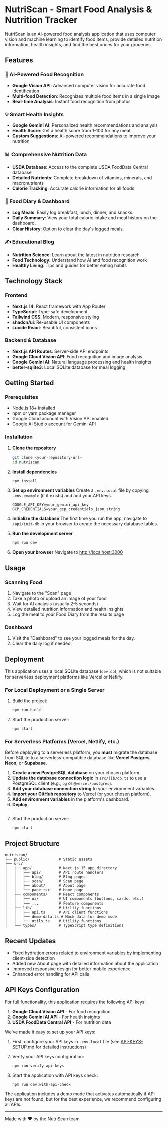 # NutriScan - Smart Food Analysis & Nutrition Tracker

NutriScan is an AI-powered food analysis application that uses computer vision and machine learning to identify food items, provide detailed nutrition information, health insights, and find the best prices for your groceries.

## Features

### 🤖 AI-Powered Food Recognition
- **Google Vision API**: Advanced computer vision for accurate food identification
- **Multi-food Detection**: Recognizes multiple food items in a single image
- **Real-time Analysis**: Instant food recognition from photos

### 💡 Smart Health Insights
- **Google Gemini AI**: Personalized health recommendations and analysis
- **Health Score**: Get a health score from 1-100 for any meal
- **Custom Suggestions**: AI-powered recommendations to improve your nutrition

### 📊 Comprehensive Nutrition Data
- **USDA Database**: Access to the complete USDA FoodData Central database
- **Detailed Nutrients**: Complete breakdown of vitamins, minerals, and macronutrients
- **Calorie Tracking**: Accurate calorie information for all foods

### 📝 Food Diary & Dashboard
- **Log Meals**: Easily log breakfast, lunch, dinner, and snacks.
- **Daily Summary**: View your total caloric intake and meal history on the dashboard.
- **Clear History**: Option to clear the day's logged meals.

### ✍️ Educational Blog
- **Nutrition Science**: Learn about the latest in nutrition research
- **Food Technology**: Understand how AI and food recognition work
- **Healthy Living**: Tips and guides for better eating habits

## Technology Stack

### Frontend
- **Next.js 14**: React framework with App Router
- **TypeScript**: Type-safe development
- **Tailwind CSS**: Modern, responsive styling
- **shadcn/ui**: Re-usable UI components
- **Lucide React**: Beautiful, consistent icons

### Backend & Database
- **Next.js API Routes**: Server-side API endpoints
- **Google Cloud Vision API**: Food recognition and image analysis
- **Google Gemini AI**: Natural language processing and health insights
- **better-sqlite3**: Local SQLite database for meal logging

## Getting Started

### Prerequisites
- Node.js 18+ installed
- npm or yarn package manager
- Google Cloud account with Vision API enabled
- Google AI Studio account for Gemini API

### Installation

1. **Clone the repository**
   ```bash
   git clone <your-repository-url>
   cd nutriscan
   ```

2. **Install dependencies**
   ```bash
   npm install
   ```

3. **Set up environment variables**
   Create a `.env.local` file by copying `.env.example` (if it exists) and add your API keys.
   ```
   GOOGLE_API_KEY=your_gemini_api_key
   GCP_CREDENTIALS=your_gcp_credentials_json_string
   ```

4. **Initialize the database**
   The first time you run the app, navigate to `/api/init-db` in your browser to create the necessary database tables.

5. **Run the development server**
   ```bash
   npm run dev
   ```

6. **Open your browser**
   Navigate to [http://localhost:3000](http://localhost:3000)

## Usage

### Scanning Food
1. Navigate to the "Scan" page
2. Take a photo or upload an image of your food
3. Wait for AI analysis (usually 2-5 seconds)
4. View detailed nutrition information and health insights
5. Log the meal to your Food Diary from the results page

### Dashboard
1. Visit the "Dashboard" to see your logged meals for the day.
2. Clear the daily log if needed.

## Deployment

This application uses a local SQLite database (`dev.db`), which is not suitable for serverless deployment platforms like Vercel or Netlify.

### For Local Deployment or a Single Server
1. Build the project:
   ```bash
   npm run build
   ```
2. Start the production server:
    ```bash
    npm start
    ```

### For Serverless Platforms (Vercel, Netlify, etc.)
Before deploying to a serverless platform, you **must** migrate the database from SQLite to a serverless-compatible database like **Vercel Postgres**, **Neon**, or **Supabase**.

1. **Create a new PostgreSQL database** on your chosen platform.
2. **Update the database connection logic** in `src/lib/db.ts` to use a PostgreSQL client (e.g., `pg` or `@vercel/postgres`).
3. **Add your database connection string** to your environment variables.
4. **Import your GitHub repository** to Vercel (or your chosen platform).
5. **Add environment variables** in the platform's dashboard.
6. **Deploy**.
   ```
2. Start the production server:
   ```bash
   npm start
   ```

## Project Structure

```
nutriscan/
├── public/             # Static assets
├── src/
│   ├── app/            # Next.js 15 app directory
│   │   ├── api/        # API route handlers
│   │   ├── blog/       # Blog pages
│   │   ├── scan/       # Scan page
│   │   ├── about/      # About page
│   │   └── page.tsx    # Home page
│   ├── components/     # React components
│   │   ├── ui/         # UI components (buttons, cards, etc.)
│   │   └── ...         # Feature components
│   ├── lib/            # Utility functions
│   │   ├── api.ts      # API client functions
│   │   ├── demo-data.ts # Mock data for demo mode
│   │   └── utils.ts    # Utility functions
│   └── types/          # TypeScript type definitions
```

## Recent Updates

- Fixed hydration errors related to environment variables by implementing client-side detection
- Added new About page with detailed information about the application
- Improved responsive design for better mobile experience
- Enhanced error handling for API calls

## API Keys Configuration

For full functionality, this application requires the following API keys:

1. **Google Cloud Vision API** - For food recognition
2. **Google Gemini AI API** - For health insights
3. **USDA FoodData Central API** - For nutrition data

We've made it easy to set up your API keys:

1. First, configure your API keys in `.env.local` file (see [API-KEYS-SETUP.md](API-KEYS-SETUP.md) for detailed instructions)

2. Verify your API keys configuration:
   ```bash
   npm run verify-api-keys
   ```

3. Start the application with API keys check:
   ```bash
   npm run dev:with-api-check
   ```

The application includes a demo mode that activates automatically if API keys are not found, but for the best experience, we recommend configuring all APIs.

---

Made with ❤️ by the NutriScan team
